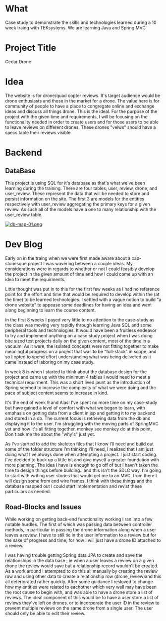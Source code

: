 # What #
Case study to demonstrate the skills and technologies learned during a 10 week traing with TEKsystems.
We are learning Java and Spring MVC

# Project Title #
Cedar Drone

# Idea #
The website is for drone/quad copter reviews.  It's target audience would be drone enthusiasts and those in the market for a drone.  The value here is for community of people to have a place to congregate online and exchange ideas and discuss all things drone.  This is the ideal.  For the purpose of the project with the given time and requirements, I will be focusing on the functionality needed in order to create users and for those users to be able to leave reviews on different drones.  These drones "veiws" should have a specs table their reviews visible. 

# Backend #

## DataBase ##
This project is using SQL for it's database as that's what we've been learning during the training.  There are four tables, user, review, drone, and user_review.  These represent the data that will be needed to store and persist information on the site.  The first 3 are models for the entities respectively with user_review aggregating the primary keys for a given review.  As such all of the models have a one to many relationship with the user_review table.

[![db-map-01.png](https://i.postimg.cc/Cx13Hznp/db-map-01.png)](https://postimg.cc/2Vs9Cjx0)


# Dev Blog #

Early on in the traing when we were first made aware about a cap-stonesque project I was wavering between a couple ideas.  My considerations were in regards to whether or not I could feasibly develop the project in the given amount of time and how I could come up with an idea to meet the requirments.

Little thought was put in to this for the first few weeks as I had no reference point for the effort and time that would be required to develop within the (at the time) to be learned technologies.  I settled with a vague notion to build "a drone website" to appease some deadlines for having an idea and went along beginning to learn the course content. 

In the first 8 weeks I payed very little to no attention to the case-study as the class was moving very rapidly through learning Java SQL and some peripheral tools and technologies.  It would have been a fruitless endeavor to try and implement anything on a case study project when I was doing bite sized test projects daily on the given content, most of the time in a vacuum.  As it were, the isolated concepts were not fitting together to make meaningful progress on a project that was to be "full-stack" in scope, and so I opted to spend effort understanding what was being delivered as it came instead of laboring on my case study.  

In week 8 is when I started to think about the database design for the project and came up with the minimum 4 tables I would need to meet a technical requirment.  This was a short lived jaunt as the introduction of Spring seemed to increase the complexity of what we were doing and the pace of subject content seems to increase in kind.  

It's the end of week 9 and Alas! I've spent no more time on my case-study but have gained a level of comfort with what we began to learn, with emphasis on getting data from a client in jsp and getting it to my backend and stored in a db.  The current focus is retrieving data from the db and displaying it to the user.  I'm struggling with the moving parts of SpringMVC yet and how it's all fitting together, monkey see monkey do at this point.  Don't ask me the about the "why's" just yet.  

As I've started to add the skeleton files that I know I'll need and build out some of the folder structure I'm thinking I'll need, I realized that I am just doing what I've always done when attempting a project.  I just start coding.  I've decided to back up a little bit and give myself a greater foundation with more planning.  The idea I have is enough to go off of but I havn't taken the time to design things before building.. and this isn't the SDLC way.  I'm going to start with writing user stories that would get me to an MVC, from there I will design some from end wire frames.  I think with these things and the database mapped out I could start implementation and revist these particulars as needed.

## Road-Blocks and Issues ##
While working on getting back-end functionality working I ran into a few notable hurdles.  The first of which was passing data between controller methods, in particular in passing the drone information along when a user leaves a review.  I have to still tie in the user information to a review but for the sake of progress and time, for now I will just have a drone ID attached to a review.  

I was having trouble getting Spring data JPA to create and save the relationships in the data base ; ie when a user leaves a review on a given drone the review would save but a relationship record wouldn't be created.  As a work around I attempted to do this all manually by creating the review row and using other data to create a relationship row (drone_review)and this all deteriorated rather quickly.  After some guidance I resloved to change how my entities were related to eachother which very well may have been the root cause to begin with, and was able to have a drone store a list of reviews.  The ideal component of this would be to have a user store a list of reviews they've left on drones, or to incorporate the user ID in the review to prevent multiple reviews on the same drone from a single user.  The user should only be able to edit their review.